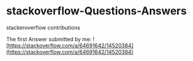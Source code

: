 # stackoverflow-Questions-Answers
stackeroverflow contributions

The first Answer submitted by me:
![https://stackoverflow.com/a/64691642/14520384](https://stackoverflow.com/a/64691642/14520384)

